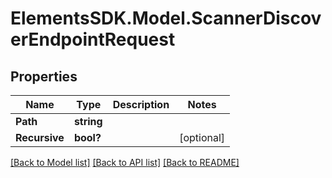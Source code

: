 # ElementsSDK.Model.ScannerDiscoverEndpointRequest

## Properties

Name | Type | Description | Notes
------------ | ------------- | ------------- | -------------
**Path** | **string** |  | 
**Recursive** | **bool?** |  | [optional] 

[[Back to Model list]](../#documentation-for-models) [[Back to API list]](../#documentation-for-api-endpoints) [[Back to README]](../)

